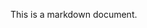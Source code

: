This is a <span class="tippy" data-tippy-content="markdown is a simple text 
format">markdown</span> document.